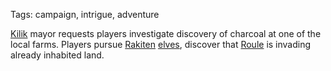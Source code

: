 Tags: campaign, intrigue, adventure

[Kilik](Kilik) mayor requests players investigate discovery of charcoal at one of the local farms. Players pursue [Rakiten](Rakiten) [elves](Elves), discover that [Roule](Roule) is invading already inhabited land.